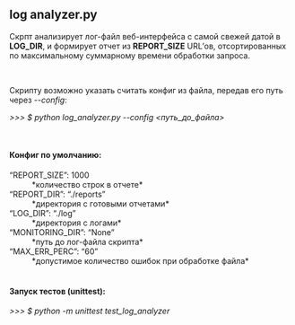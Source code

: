 <h2>log analyzer.py</h2>
<p>Скрпт анализирует лог-файл веб-интерфейса с самой свежей датой в <b>LOG_DIR</b>, и формирует отчет из <b>REPORT_SIZE</b> URL’ов, отсортированных по максимальному суммарному времени обработки запроса.<p>
<br>
<div><p>Скрипту возможно указать считать конфиг из файла, передав его путь через <em>--config</em>:</p>  
<p><em> >>> $ python log_analyzer.py --config <путь_до_файла> </em></p>  
<br>
<h4>Конфиг по умолчанию:</h4>
<dt>“REPORT_SIZE”: 1000</dt> <dd> *количество строк в отчете* </dd><dt>“REPORT_DIR”: “./reports”</dt> <dd> *директория с готовыми отчетами* <dd><dt>“LOG_DIR”: “./log”</dt> <dd> *директория с логами* </dd>
<dt>“MONITORING_DIR”: “None”</dt><dd> *путь до лог-файла скрипта* </dd><dt>“MAX_ERR_PERC”: “60”</dt> <dd> *допустимое количество ошибок при обработке файла*</dd>
<br>
<h4>Запуск тестов (unittest):</h4>
<p><em> >>> $ python -m unittest test_log_analyzer </em></p>
